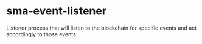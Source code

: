 # sma-event-listener
Listener process that will listen to the blockchain for specific events and act accordingly to those events
